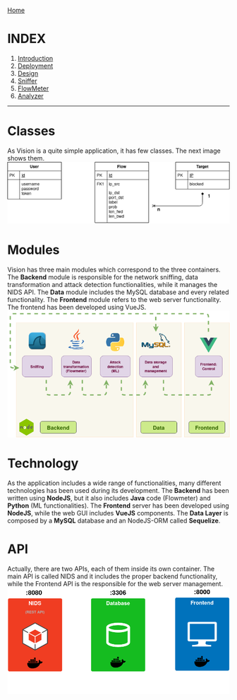 [Home](https://nagomez97.github.io/ML-NIDS/)

# INDEX
1. [Introduction](documentation.md)
2. [Deployment](deployment.md)
3. [Design](design.md)
4. [Sniffer](sniffer.md)
5. [FlowMeter](flowmeter.md)
6. [Analyzer](analyzer.md)

---

# Classes
As Vision is a quite simple application, it has few classes. The next image shows them.
![Class diagram](https://github.com/Nagomez97/ML-NIDS/blob/master/documentation/images/classes.png "Vision class diagram.")

# Modules
Vision has three main modules which correspond to the three containers.
The **Backend** module is responsible for the network sniffing, data transformation and attack detection functionalities, while it manages the NIDS API.
The **Data** module includes the MySQL database and every related functionality.
The **Frontend** module refers to the web server functionality. The frontend has been developed using VueJS.
![Modules](https://github.com/Nagomez97/ML-NIDS/blob/master/documentation/images/modules.png "Vision modules.")

# Technology
As the application includes a wide range of functionalities, many different technologies has been used during its development.
The **Backend** has been written using **NodeJS**, but it also includes **Java** code (Flowmeter) and **Python** (ML functionalities).
The **Frontend** server has been developed using **NodeJS**, while the web GUI includes **VueJS** components.
The **Data Layer** is composed by a **MySQL** database and an NodeJS-ORM called **Sequelize**.

# API
Actually, there are two APIs, each of them inside its own container. The main API is called NIDS and it includes the proper backend functionality, while the Frontend API is the responsible for the web server management.
![API image](https://github.com/Nagomez97/ML-NIDS/blob/master/documentation/images/API.png "Vision containers.")